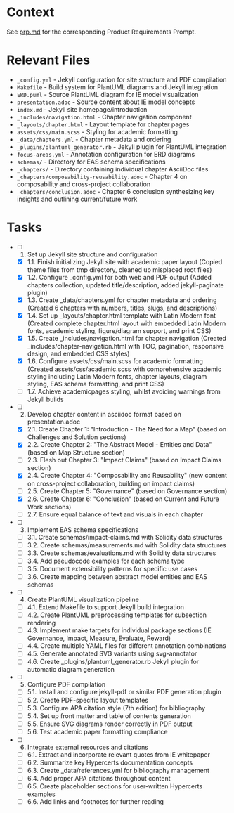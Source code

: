 # Context

See [prp.md](./prp.md) for the corresponding Product Requirements Prompt.

# Relevant Files

- `_config.yml` - Jekyll configuration for site structure and PDF compilation
- `Makefile` - Build system for PlantUML diagrams and Jekyll integration
- `ERD.puml` - Source PlantUML diagram for IE model visualization
- `presentation.adoc` - Source content about IE model concepts
- `index.md` - Jekyll site homepage/introduction
- `_includes/navigation.html` - Chapter navigation component
- `_layouts/chapter.html` - Layout template for chapter pages
- `assets/css/main.scss` - Styling for academic formatting
- `_data/chapters.yml` - Chapter metadata and ordering
- `_plugins/plantuml_generator.rb` - Jekyll plugin for PlantUML integration
- `focus-areas.yml` - Annotation configuration for ERD diagrams
- `schemas/` - Directory for EAS schema specifications
- `_chapters/` - Directory containing individual chapter AsciiDoc files
- `_chapters/composability-reusability.adoc` - Chapter 4 on composability and cross-project collaboration
- `_chapters/conclusion.adoc` - Chapter 6 conclusion synthesizing key insights and outlining current/future work

# Tasks

- [ ] 1. Set up Jekyll site structure and configuration
  - [x] 1.1. Finish initializing Jekyll site with academic paper layout
             (Copied theme files from tmp directory, cleaned up misplaced root files)
  - [x] 1.2. Configure _config.yml for both web and PDF output
             (Added chapters collection, updated title/description, added jekyll-paginate plugin)
  - [x] 1.3. Create _data/chapters.yml for chapter metadata and ordering
             (Created 6 chapters with numbers, titles, slugs, and descriptions)
  - [x] 1.4. Set up _layouts/chapter.html template with Latin Modern font
             (Created complete chapter.html layout with embedded Latin Modern fonts, academic styling, figure/diagram support, and print CSS)
  - [x] 1.5. Create _includes/navigation.html for chapter navigation
             (Created _includes/chapter-navigation.html with TOC, pagination, responsive design, and embedded CSS styles)
  - [x] 1.6. Configure assets/css/main.scss for academic formatting
             (Created assets/css/academic.scss with comprehensive academic styling including Latin Modern fonts, chapter layouts, diagram styling, EAS schema formatting, and print CSS)
  - [ ] 1.7. Achieve academicpages styling, whilst avoiding warnings from Jekyll builds

- [ ] 2. Develop chapter content in asciidoc format based on presentation.adoc
  - [x] 2.1. Create Chapter 1: "Introduction - The Need for a Map" (based on Challenges and Solution sections)
  - [x] 2.2. Create Chapter 2: "The Abstract Model - Entities and Data" (based on Map Structure section)
  - [ ] 2.3. Flesh out Chapter 3: "Impact Claims" (based on Impact Claims section)
  - [x] 2.4. Create Chapter 4: "Composability and Reusability" (new content on cross-project collaboration, building on impact claims)
  - [ ] 2.5. Create Chapter 5: "Governance" (based on Governance section)
  - [x] 2.6. Create Chapter 6: "Conclusion" (based on Current and Future Work sections)
  - [ ] 2.7. Ensure equal balance of text and visuals in each chapter

- [ ] 3. Implement EAS schema specifications
  - [ ] 3.1. Create schemas/impact-claims.md with Solidity data structures
  - [ ] 3.2. Create schemas/measurements.md with Solidity data structures
  - [ ] 3.3. Create schemas/evaluations.md with Solidity data structures
  - [ ] 3.4. Add pseudocode examples for each schema type
  - [ ] 3.5. Document extensibility patterns for specific use cases
  - [ ] 3.6. Create mapping between abstract model entities and EAS schemas

- [ ] 4. Create PlantUML visualization pipeline
  - [ ] 4.1. Extend Makefile to support Jekyll build integration
  - [ ] 4.2. Create PlantUML preprocessing templates for subsection rendering
  - [ ] 4.3. Implement make targets for individual package sections (IE Governance, Impact, Measure, Evaluate, Reward)
  - [ ] 4.4. Create multiple YAML files for different annotation combinations
  - [ ] 4.5. Generate annotated SVG variants using svg-annotator
  - [ ] 4.6. Create _plugins/plantuml_generator.rb Jekyll plugin for automatic diagram generation

- [ ] 5. Configure PDF compilation
  - [ ] 5.1. Install and configure jekyll-pdf or similar PDF generation plugin
  - [ ] 5.2. Create PDF-specific layout templates
  - [ ] 5.3. Configure APA citation style (7th edition) for bibliography
  - [ ] 5.4. Set up front matter and table of contents generation
  - [ ] 5.5. Ensure SVG diagrams render correctly in PDF output
  - [ ] 5.6. Test academic paper formatting compliance

- [ ] 6. Integrate external resources and citations
  - [ ] 6.1. Extract and incorporate relevant quotes from IE whitepaper
  - [ ] 6.2. Summarize key Hypercerts documentation concepts
  - [ ] 6.3. Create _data/references.yml for bibliography management
  - [ ] 6.4. Add proper APA citations throughout content
  - [ ] 6.5. Create placeholder sections for user-written Hypercerts examples
  - [ ] 6.6. Add links and footnotes for further reading
